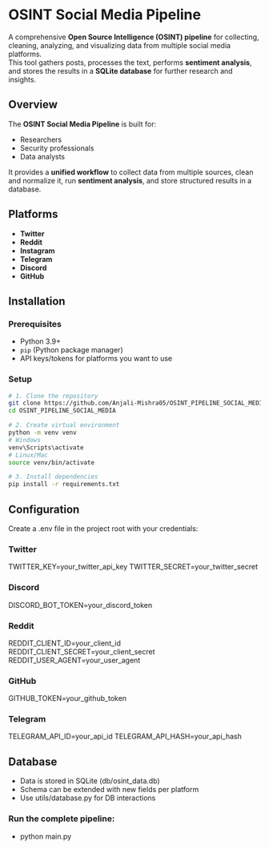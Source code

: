 # OSINT Social Media Pipeline

A comprehensive **Open Source Intelligence (OSINT) pipeline** for collecting, cleaning, analyzing, and visualizing data from multiple social media platforms.  
This tool gathers posts, processes the text, performs **sentiment analysis**, and stores the results in a **SQLite database** for further research and insights.



##  Overview
The **OSINT Social Media Pipeline** is built for:
-  Researchers  
-  Security professionals  
-  Data analysts  

It provides a **unified workflow** to collect data from multiple sources, clean and normalize it, run **sentiment analysis**, and store structured results in a database.



## Platforms
- **Twitter**  
- **Reddit** 
- **Instagram** 
- **Telegram** 
- **Discord** 
- **GitHub** 


##  Installation

### **Prerequisites**
- Python 3.9+  
- `pip` (Python package manager)  
- API keys/tokens for platforms you want to use  

### **Setup**
```bash
# 1. Clone the repository
git clone https://github.com/Anjali-Mishra05/OSINT_PIPELINE_SOCIAL_MEDIA.git
cd OSINT_PIPELINE_SOCIAL_MEDIA

# 2. Create virtual environment
python -m venv venv
# Windows
venv\Scripts\activate
# Linux/Mac
source venv/bin/activate

# 3. Install dependencies
pip install -r requirements.txt

````
## Configuration

Create a .env file in the project root with your credentials:
### **Twitter**
TWITTER_KEY=your_twitter_api_key
TWITTER_SECRET=your_twitter_secret

### **Discord**
DISCORD_BOT_TOKEN=your_discord_token

### **Reddit**
REDDIT_CLIENT_ID=your_client_id
REDDIT_CLIENT_SECRET=your_client_secret
REDDIT_USER_AGENT=your_user_agent

### **GitHub**
GITHUB_TOKEN=your_github_token

### **Telegram**
TELEGRAM_API_ID=your_api_id
TELEGRAM_API_HASH=your_api_hash

## Database

- Data is stored in SQLite (db/osint_data.db)
- Schema can be extended with new fields per platform
- Use utils/database.py for DB interactions

### Run the complete pipeline: 
- python main.py




